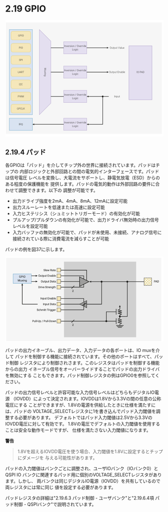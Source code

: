 # 2.19 GPIO

![図36](../figs/fig_36.png)

## 2.19.4 パッド

各GPIOは「パッド」を介してチップ外の世界に接続されています。パッドはチップの
内部ロジックと外部回路との間の電気的インターフェースです。パッドは信号電圧
レベルを変換し、大電流をサポートし、静電気放電（ESD）からのある程度の保護機能を
提供します。パッドの電気的動作は外部回路の要件に合わせて調整できます。以下の
調整が可能です。

- 出力ドライブ強度を2mA、4mA、8mA、12mAに設定可能
- 出力スルーレートを低速または高速に設定可能
- 入力ヒステリシス（シュミットトリガーモード）の有効化が可能
- プルアップ/プルダウンの有効化が可能で、出力ドライバ無効時の出力信号
  レベルを設定可能
- 入力バッファの無効化が可能で、パッドが未使用、未接続、アナログ信号に
  接続されている際に消費電流を減らすことが可能

パッドの例を図37に示します。

![図37](../figs/fig_37.png)

パッドの出力イネーブル、出力データ、入力データの各ポートは、IO muxを介して
パッドを制御する機能に接続されています。その他のポートはすべて、パッド制御
レジスタにより制御されさます。このレジスタはパッドを制御する機能からの出力
イネーブル信号をオーバーライドすることでパッドの出力ドライバを無効にする
こともできます。パッド制御レジスタの例はGPIO0を参照してください。

パッドの出力信号レベルと許容可能な入力信号レベルはどちらもデジタルIO電源
（IOVDD）によって決定されます。IOVDDは1.8Vから3.3Vの間の任意の公称電圧にする
ことができますが、1.8Vの電源を供給したときに仕様を満たすには、パッドの
VOLTAGE_SELECTレジスタに1を書き込んでパッド入力閾値を調整する必要があります。
デフォルトではパッド入力閾値は2.5Vから3.3VのIOVDD電圧に対して有効です。
1.8Vの電圧でデフォルトの入力閾値を使用することは安全な動作モードですが、
仕様を満たさない入力閾値になります。

**警告**

> 1.8Vを超えるIOVDD電圧を使う場合、入力閾値を1.8Vに設定するとチップにダメージを
> 与える可能性があります。

パッドの入力閾値はバンクごとに調整され、ユーザIOバンク（IOバンク0）とQSPI IO
バンクに関連するパッド用に個別のVOLTAGE_SELECTレジスタがあります。しかし、
両バンクは同じデジタルIO電源（IOVDD）を共有しているので両レジスタには常に同じ
値を設定する必要があります。

パッドレジスタの詳細は"2.19.6.3 パッド制御 - ユーザバンク"と"2.19.6.4項 パッド制御 - QSPIバンク"で説明されています。
